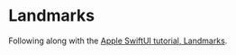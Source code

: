 #  Landmarks

Following along with the [Apple SwiftUI tutorial, Landmarks](https://developer.apple.com/tutorials/swiftui).
